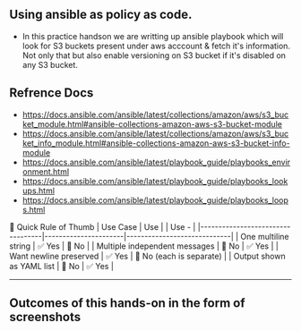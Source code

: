 ## Using ansible as policy as code.

- In this practice handson we are writting up ansible playbook which will look for S3 buckets present under aws acccount & fetch it's information. Not only that but also enable versioning on S3 bucket if it's disabled on any S3 bucket.

## Refrence Docs
- https://docs.ansible.com/ansible/latest/collections/amazon/aws/s3_bucket_module.html#ansible-collections-amazon-aws-s3-bucket-module
- https://docs.ansible.com/ansible/latest/collections/amazon/aws/s3_bucket_info_module.html#ansible-collections-amazon-aws-s3-bucket-info-module
- https://docs.ansible.com/ansible/latest/playbook_guide/playbooks_environment.html
- https://docs.ansible.com/ansible/latest/playbook_guide/playbooks_lookups.html
- https://docs.ansible.com/ansible/latest/playbook_guide/playbooks_loops.html


🔁 Quick Rule of Thumb
| Use Case | Use | | Use - |
|----------------------------------|----------------------|-----------------------------|
| One multiline string | ✅ Yes | 🚫 No |
| Multiple independent messages | 🚫 No | ✅ Yes |
| Want newline preserved | ✅ Yes | 🚫 No (each is separate) |
| Output shown as YAML list | 🚫 No | ✅ Yes |

--- 

## Outcomes of this hands-on in the form of screenshots